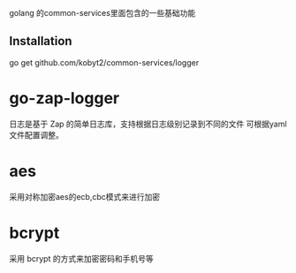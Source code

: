 golang 的common-services里面包含的一些基础功能

## Installation
go get github.com/kobyt2/common-services/logger

# go-zap-logger
日志是基于 Zap 的简单日志库，支持根据日志级别记录到不同的文件 可根据yaml文件配置调整。

# aes
采用对称加密aes的ecb,cbc模式来进行加密

# bcrypt
采用 bcrypt 的方式来加密密码和手机号等
